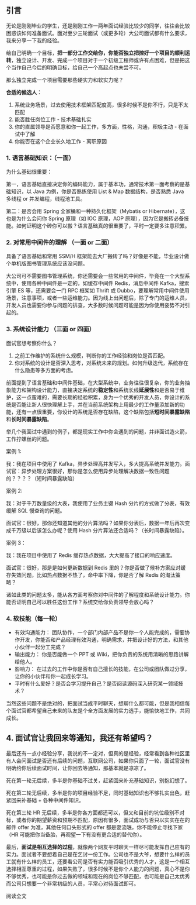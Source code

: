 ## 引言

无论是刚刚毕业的学生，还是刚刚工作一两年面试经验比较少的同学，往往会比较困惑该如何准备面试。面对至少三轮面试（或更多轮）大公司面试都有什么要求，我来分享一下我的经验。

给自己明确一个目标，**把一部分工作交给你，你能否独立把控好一个项目的顺利运转**，独立设计、开发、完成一个项目对于一个初级工程师或许有点困难，但是把这个当作自己今后的明确目标，给自己一个高起点也未尝不可。

那么独立完成一个项目需要那些硬实力和软实力呢？

**合适的候选人：**

1. 系统业务场景，过去使用技术框架匹配度高，很多时候不是你不行，只是不太匹配
2. 能否胜任岗位工作 - 技术基础扎实
3. 你的直属领导是否愿意和你一起工作，多方面，性格，沟通，积极主动 - 在面试中了解
4. 你能否在这个企业长久地工作 - 离职原因



###  

### 1. 语言基础知识：（一面）

为什么基础很重要：

第一，语言基础直接决定你的编码能力，属于基本功，通常技术第一面考察的是基础知识，以 Java 为例，你是否熟练使用 List & Map 数据结构，是否熟悉 Java 多线程 or 并发编程，线程池工具。

第二：是否会用 Spring 全家桶和一种持久化框架（Mybatis or Hibernate），这也是为什么会问你 Spring 原理（如 IOC 原理，AOP 原理），因为它是搬砖必备技能。如何证明这个砖你可以搬？语言基础真的很重要了，平时一定要多注意积累。



###  

### 2. 对常用中间件的理解 （一面 or 二面）

具备了语言基础和常用 SSM/H 框架能去大厂搬砖了吗？好像是不能，毕业设计做个单机版图书管理系统应该没问题。

大公司可不需要图书管理系统，你还需要会一些常用的中间件，毕竟在一个大型系统中，使用各种中间件是一定的，如缓存中间件 Redis，消息中间件 Kafka，搜索引擎 ES 等，还需要会一门 RPC 框架如 Thrift 或 Dubbo，要理解常用中间件使用场景，注意事项，或者一些运维能力。因为线上出问题后，除了专门的运维人员，开发人员也需要你参与问题的排查，大多数时候问题可能是因为你使用姿势不对引起的。



###  

### 3. 系统设计能力 （三面 or 四面）

面试官想考察你什么？

1. 之前工作维护的系统什么规模，判断你的工作经验和岗位是否匹配。
2. 你对系统的设计是否深入思考，对系统未来的规划。如何升级迭代，系统存在什么隐患等多方面的考虑。

前面提到了语言基础和中间件基础，在大型系统中，业务往往很复杂，你的业务抽象能力和架构设计能力，直接决定系统的**稳定性**和系统长线**延展性**和是否易于维护，这一点蛮难的，需要长期的经验积累，身为一个优秀的开发人员，你设计的系统是否能让新人很快理解上手，并在当前系统架构上用最少的工作量添加新的功能，还有一点很重要，你设计的系统是否存在缺陷，这个缺陷包括**短时间暴露缺陷**和**长时间暴露缺陷**。

举几个我面试中遇到的例子，都是现实工作中你会遇到的问题，并非面试造火箭，工作拧螺丝的问题。

案例 1:

我：我在项目中使用了 Kafka，异步处理高并发写入，多大提高系统并发能力。面试官：异步处理方案很好，那你是怎么使用异步处理解决数据一致性问题的？？？？（短时间暴露缺陷）

案例 2:

我：对于千万数量级的大表，我使用了业务主键 Hash 分片的方式做了分表，有效缓解 SQL 慢查询的问题。

面试官：很好，那你还知道其他的分片算法吗？如果你分表后，数据一年后再次变成千万级以后该怎么办呢？使用 Hash 分片算法还合适吗？（长时间暴露缺陷）。

案例 3：

我：我在项目中使用了 Redis 缓存热点数据，大大提高了接口的响应速度。

面试官：很好，那是是如何更新数据到 Redis 里的？你是否做了候补方案应对缓存失效问题，比如热点数据不热了，命中率下降，你是否了解 Redis 的淘汰策略？

诸如此类的问题太多，能从各方面考察你对中间件的了解程度和系统设计能力。你能否证明自己可以胜任这份工作？系统交给你负责领导会放心吗？



###  

### 4. 软技能（每一轮）

- 有效沟通能力：
  团队协作，一个部门内部产品不是你一个人能完成的，需要协作开发，你能否和产品经理有效沟通，明确需求，并把设计好的方法，和其他小伙伴一起分工完成？
- 输出能力：
  你是否能做一个 PPT 或 Wiki，把你负责的系统用清晰的思路讲解给他人。
- 影响力：
  在过去的工作中你是否有自己擅长的技能，在公司或团队做过分享，让你的小伙伴和你一起成长学习。
- 平时有什么爱好？是否会学习提升自己？是否阅读源码深入研究某一领域技术？

当然这些问题不是绝对的，把面试当成平时聊天，想聊什么都可能，但是我相信每个面试官都希望自己未来的队友是个全方面发展的实力选手，能愉快地工作，共同成长。



##  

## 4. 面试官让我回来等通知，我还有希望吗？

最后还有一点小经验分享，我说的不一定对，但真的是经验，经常看到各种社区里有人会问面试是否还有后续的问题，互联网公司，如果你只面了一轮，面试官没有明确约你后续面试时间，让你回去等通知，那基本就是凉凉了。

死在第一轮无后续，多半是你基础不过关，赶紧回来补充基础知识，别抱幻想了。

死在第二轮无后续，多半是你的项目经验不足，同时基础知识也不够扎实出色，赶紧回来补基础 + 各种中间件知识。

死在第三轮 HR 无后续，多半是你各方面都还可以，但又和目前的坑位级别不对标，或者你的期望薪资和预期不匹配，原因有很多，面试成功与否只以实实在在的邮件 offer 为准，其他任何口头形式的 offer 都是耍流氓，你不能停止寻找下家（HR 可能把你当备胎，再观望一下有没有更合适的替代你）。

最后，**面试是相互选择的过程**，就像两个网友平时聊天一样尽可能发挥自己应有的实力。面试者不要想着自己是在乞讨一份工作。公司也不是大爷，想要什么样的员工就有什么样的员工，还要看公司是否有实力能否吸引优秀的人才，这是一个相互选择相互尊重的过程，如果失败了，很多时候不是你个人能力的问题，真心不是你不够优秀，也可能是你过去做的领域和现在的岗位不够匹配，也可能是自己太优秀而公司只想要一个非常初级的人员，平常心对待面试即可。

阅读全文 